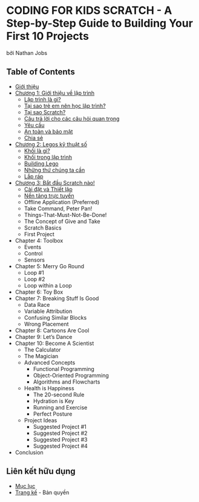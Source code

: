# CODING FOR KIDS SCRATCH - A Step-by-Step Guide to Building Your First 10 Projects

bởi Nathan Jobs

## Table of Contents

- [Giới thiệu](introduction.md)
- [Chương 1: Giới thiệu về lập trình](01-Introduction-to-Programming.md)
  + [Lập trình là gì?](01-Introduction-to-Programming.md#lập-trình-là-gì)
  + [Tại sao trẻ em nên học lập trình?](01-Introduction-to-Programming.md#tại-sao-trẻ-em-nên-học-lập-trình)
  + [Tại sao Scratch?](01-Introduction-to-Programming.md#tại-sao-scratch)
  + [Câu trả lời cho các câu hỏi quan trọng](01-Introduction-to-Programming.md#câu-trả-lời-cho-các-câu-hỏi-quan-trọng)
  + [Yêu cầu](01-Introduction-to-Programming.md#yêu-cầu)
  + [An toàn và bảo mật](01-Introduction-to-Programming.md#an-toàn-và-bảo-mật)
  + [Chia sẻ](01-Introduction-to-Programming.md#chia-sẻ)
- [Chương 2: Legos kỹ thuật số](02-Digital-Legos.md)
  + [Khối là gì?](02-Digital-Legos.md#khối-là-gì)
  + [Khối trong lập trình](02-Digital-Legos.md#khối-trong-lập-trình)
  + [Building Lego](02-Digital-Legos.md#building-lego)
  + [Những thứ chúng ta cần](02-Digital-Legos.md#những-thứ-chúng-ta-cần)
  + [Lắp ráp](02-Digital-Legos.md#lắp-ráp)
- [Chương 3: Bắt đầu Scratch nào!](03-Start-Scratching.md)
  + [Cài đặt và Thiết lập](03-Start-Scratching.md#cài-đặt-và-thiết-lập)
  + [Nền tảng trực tuyến](03-Start-Scratching.md#nền-tảng-trực-tuyến)
  + Offline Application (Preferred)
  + Take Command, Peter Pan!
  + Things-That-Must-Not-Be-Done!
  + The Concept of Give and Take
  + Scratch Basics
  + First Project
- Chapter 4: Toolbox
  + Events
  + Control
  + Sensors
- Chapter 5: Merry Go Round
  + Loop #1
  + Loop #2
  + Loop within a Loop
- Chapter 6: Toy Box
- Chapter 7: Breaking Stuff Is Good
  + Data Race
  + Variable Attribution
  + Confusing Similar Blocks
  + Wrong Placement
- Chapter 8: Cartoons Are Cool
- Chapter 9: Let’s Dance
- Chapter 10: Become A Scientist
  + The Calculator
  + The Magician
  + Advanced Concepts
    - Functional Programming
    - Object-Oriented Programming
    - Algorithms and Flowcharts
  + Health is Happiness
    - The 20-second Rule
    - Hydration is Key
    - Running and Exercise
    - Perfect Posture
  + Project Ideas
    - Suggested Project #1
    - Suggested Project #2
    - Suggested Project #3
    - Suggested Project #4
- Conclusion

## Liên kết hữu dụng
- [Mục lục](README.md)
- [Trang kế](copyright.md) - Bản quyền
